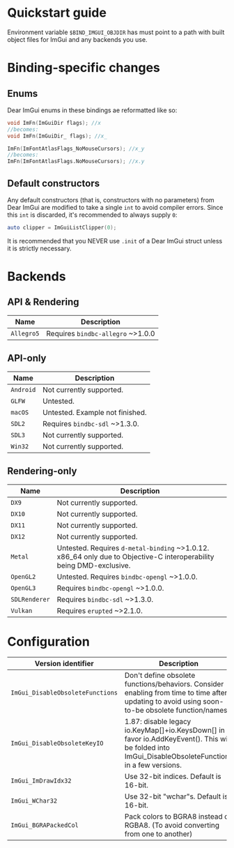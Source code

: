 
# Quickstart guide

Environment variable `$BIND_IMGUI_OBJDIR` has must point to a path with built object files for ImGui and any backends you use.

# Binding-specific changes

## Enums
Dear ImGui enums in these bindings ae reformatted like so:
```d
void ImFn(ImGuiDir flags); //x
//becomes:
void ImFn(ImGuiDir_ flags); //x_

ImFn(ImFontAtlasFlags_NoMouseCursors); //x_y
//becomes:
ImFn(ImFontAtlasFlags.NoMouseCursors); //x.y
```

## Default constructors
Any default constructors (that is, constructors with no parameters) from
Dear ImGui are modified to take a single `int` to avoid compiler errors.
Since this `int` is discarded, it's recommended to always supply `0`:
```d
auto clipper = ImGuiListClipper(0);
```
It is recommended that you NEVER use `.init` of a Dear ImGui struct
unless it is strictly necessary.

# Backends

## API & Rendering
| Name       | Description |
|------------|-------------|
| `Allegro5` | Requires `bindbc-allegro` ~>1.0.0 |

## API-only
| Name       | Description |
|------------|-------------|
| `Android`  | Not currently supported. |
| `GLFW`     | Untested. |
| `macOS`    | Untested. Example not finished. |
| `SDL2`     | Requires `bindbc-sdl` ~>1.3.0. |
| `SDL3`     | Not currently supported. |
| `Win32`    | Not currently supported. |

## Rendering-only

| Name          | Description |
|---------------|-------------|
| `DX9`         | Not currently supported. |
| `DX10`        | Not currently supported. |
| `DX11`        | Not currently supported. |
| `DX12`        | Not currently supported. |
| `Metal`       | Untested. Requires `d-metal-binding` ~>1.0.12. x86_64 only due to Objective-C interoperability being DMD-exclusive. |
| `OpenGL2`     | Untested. Requires `bindbc-opengl` ~>1.0.0. |
| `OpenGL3`     | Requires `bindbc-opengl` ~>1.0.0. |
| `SDLRenderer` | Requires `bindbc-sdl` ~>1.3.0. |
| `Vulkan`      | Requires `erupted` ~>2.1.0. |

# Configuration

| Version identifier               | Description |
|----------------------------------|-------------|
| `ImGui_DisableObsoleteFunctions` | Don't define obsolete functions/behaviors. Consider enabling from time to time after updating to avoid using soon-to-be obsolete function/names. |
| `ImGui_DisableObsoleteKeyIO`     | 1.87: disable legacy io.KeyMap[]+io.KeysDown[] in favor io.AddKeyEvent(). This will be folded into ImGui_DisableObsoleteFunctions in a few versions. |
| `ImGui_ImDrawIdx32`              | Use 32-bit indices. Default is 16-bit. |
| `ImGui_WChar32`                  | Use 32-bit "wchar"s. Default is 16-bit. |
| `ImGui_BGRAPackedCol`            | Pack colors to BGRA8 instead of RGBA8. (To avoid converting from one to another) |
